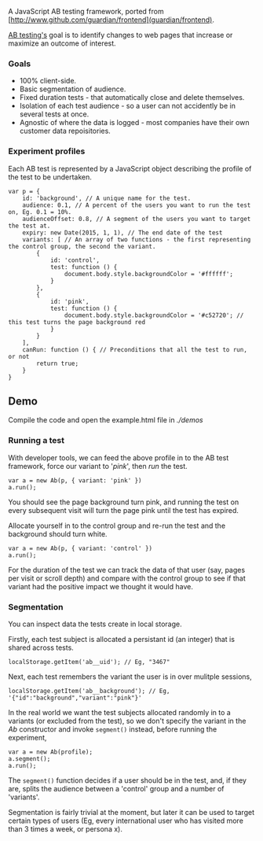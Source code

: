 A JavaScript AB testing framework, ported from [http://www.github.com/guardian/frontend](guardian/frontend).

[AB testing's](http://en.wikipedia.org/wiki/A/B_testing) goal is to identify changes to web pages that increase or maximize an outcome of interest.

### Goals

- 100% client-side.
- Basic segmentation of audience.
- Fixed duration tests - that automatically close and delete themselves.
- Isolation of each test audience - so a user can not accidently be in several tests at once.
- Agnostic of where the data is logged - most companies have their own customer data repoisitories.

 
### Experiment profiles 

Each AB test is represented by a JavaScript object describing the profile of the test to be undertaken. 

```
var p = { 
	id: 'background', // A unique name for the test.
	audience: 0.1, // A percent of the users you want to run the test on, Eg. 0.1 = 10%.
	audienceOffset: 0.8, // A segment of the users you want to target the test at. 
	expiry: new Date(2015, 1, 1), // The end date of the test 
	variants: [ // An array of two functions - the first representing the control group, the second the variant.
		{ 
			id: 'control',
			test: function () {
				document.body.style.backgroundColor = '#ffffff';
			}
		},
		{
			id: 'pink',
			test: function () {
				document.body.style.backgroundColor = '#c52720'; // this test turns the page background red
			}
		}
	],
	canRun: function () { // Preconditions that all the test to run, or not
		return true;
	}
}
```

## Demo

Compile the code and open the example.html file in _./demos_

### Running a test

With developer tools, we can feed the above profile in to the AB test framework, force our variant to '_pink_', then _run_ the test. 

```
var a = new Ab(p, { variant: 'pink' })
a.run();
```

You should see the page background turn pink, and running the test on every subsequent visit will turn the page pink until the test has expired.


Allocate yourself in to the control group and re-run the test and the background should turn white.

```
var a = new Ab(p, { variant: 'control' })
a.run();
```

For the duration of the test we can track the data of that user (say, pages per visit or scroll depth) and compare with the control group to see if that variant had the positive impact we thought it would have.

### Segmentation

You can inspect data the tests create in local storage.

Firstly, each test subject is allocated a persistant id (an integer) that is shared across tests.

```
localStorage.getItem('ab__uid'); // Eg, "3467"
```

Next, each test remembers the variant the user is in over mulitple sessions,

```
localStorage.getItem('ab__background'); // Eg, '{"id":"background","variant":"pink"}'
```

In the real world we want the test subjects allocated randomly in to a variants (or excluded from the test), so we don't specify the variant in the _Ab_ constructor and invoke `segment()` instead, before running the experiment,

```
var a = new Ab(profile);
a.segment();
a.run();
```

The `segment()` function decides if a user should be in the test, and, if they are, splits the audience between a 'control' group and a number of 'variants'.

Segmentation is fairly trivial at the moment, but later it can be used to target certain types of users (Eg, every international user who has visited more than 3 times a week, or persona x).
